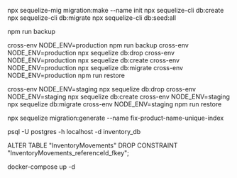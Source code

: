 npx sequelize-mig migration:make --name init
npx sequelize-cli db:create
npx sequelize-cli db:migrate
npx sequelize-cli db:seed:all

npm run backup

cross-env NODE_ENV=production npm run backup
cross-env NODE_ENV=production npx sequelize db:drop
cross-env NODE_ENV=production npx sequelize db:create
cross-env NODE_ENV=production npx sequelize db:migrate
cross-env NODE_ENV=production npm run restore

cross-env NODE_ENV=staging npx sequelize db:drop
cross-env NODE_ENV=staging npx sequelize db:create
cross-env NODE_ENV=staging npx sequelize db:migrate
cross-env NODE_ENV=staging npm run restore

npx sequelize migration:generate --name fix-product-name-unique-index

psql -U postgres -h localhost -d inventory_db

ALTER TABLE "InventoryMovements" DROP CONSTRAINT "InventoryMovements_referenceId_fkey";

docker-compose up -d
